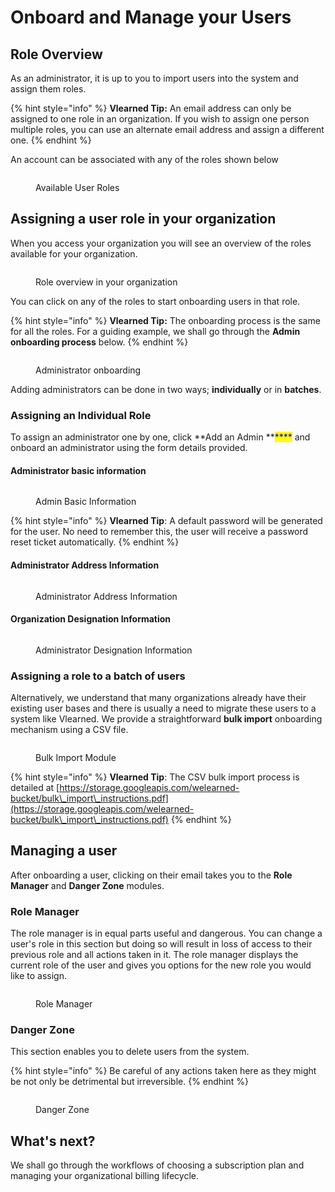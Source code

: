 # Onboard and Manage your Users

## Role Overview

As an administrator, it is up to you to import users into the system and assign them roles.&#x20;

{% hint style="info" %}
**Vlearned Tip:** An email address can only be assigned to one role in an organization. If you wish to assign one person multiple roles, you can use an alternate email address and assign a different one.
{% endhint %}

An account can be associated with any of the roles shown below

<figure><img src="../../.gitbook/assets/Guide Book-roles (1).png" alt=""><figcaption><p>Available User Roles</p></figcaption></figure>

## Assigning a user role in your organization

When you access your organization you will see an overview of the roles available for your organization.

<figure><img src="../../.gitbook/assets/Screenshot 2023-02-14 at 9.19.25 PM.png" alt=""><figcaption><p>Role overview in your organization</p></figcaption></figure>

You can click on any of the roles to start onboarding users in that role.&#x20;

{% hint style="info" %}
**Vlearned Tip:** The onboarding process is the same for all the roles. For a guiding example, we shall go through the **Admin onboarding process** below.
{% endhint %}

<figure><img src="../../.gitbook/assets/Screenshot 2023-02-14 at 9.57.39 PM.png" alt=""><figcaption><p>Administrator onboarding</p></figcaption></figure>

Adding administrators can be done in two ways; **individually** or in **batches**.&#x20;

### Assigning an Individual Role

To assign an administrator one by one, click **Add an Admin **<mark style="color:blue;">****</mark> and onboard an administrator using the form details provided.

#### Administrator basic information

<figure><img src="../../.gitbook/assets/Screenshot 2023-02-14 at 10.11.59 PM.png" alt=""><figcaption><p>Admin Basic Information</p></figcaption></figure>

{% hint style="info" %}
**Vlearned Tip**: A default password will be generated for the user. No need to remember this, the user will receive a password reset ticket automatically.
{% endhint %}

#### Administrator Address Information

<figure><img src="../../.gitbook/assets/Screenshot 2023-02-14 at 10.17.22 PM (1).png" alt=""><figcaption><p>Administrator Address Information</p></figcaption></figure>

#### Organization Designation Information

<figure><img src="../../.gitbook/assets/Screenshot 2023-02-14 at 10.19.52 PM.png" alt=""><figcaption><p>Administrator Designation Information</p></figcaption></figure>

### Assigning a role to a batch of users

Alternatively, we understand that many organizations already have their existing user bases and there is usually a need to migrate these users to a system like Vlearned. We provide a straightforward **bulk import** onboarding mechanism using a CSV file.

<figure><img src="../../.gitbook/assets/Screenshot 2023-02-14 at 10.45.22 PM.png" alt=""><figcaption><p>Bulk Import Module</p></figcaption></figure>

{% hint style="info" %}
**Vlearned Tip**: The CSV bulk import process is detailed at [https://storage.googleapis.com/welearned-bucket/bulk\_import\_instructions.pdf](https://storage.googleapis.com/welearned-bucket/bulk\_import\_instructions.pdf)
{% endhint %}

## Managing a user

After onboarding a user, clicking on their email takes you to the **Role Manager** and **Danger Zone** modules.

### Role Manager

The role manager is in equal parts useful and dangerous. You can change a user's role in this section but doing so will result in loss of access to their previous role and all actions taken in it. The role manager displays the current role of the user and gives you options for the new role you would like to assign.

<figure><img src="../../.gitbook/assets/Screenshot 2023-02-14 at 11.06.08 PM.png" alt=""><figcaption><p>Role Manager</p></figcaption></figure>

### Danger Zone

This section enables you to delete users from the system.&#x20;

{% hint style="info" %}
Be careful of any actions taken here as they might be not only be detrimental but irreversible.
{% endhint %}

<figure><img src="../../.gitbook/assets/Screenshot 2023-02-14 at 11.07.32 PM.png" alt=""><figcaption><p>Danger Zone</p></figcaption></figure>

## **What's next?**

We shall go through the workflows of choosing a subscription plan and managing your organizational billing lifecycle.
